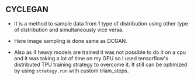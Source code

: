 ## CYCLEGAN

- It is a method to sample data from 1 type of distribution using other type of distribution and simultaneously vice versa.

- Here image sampling is done same as DCGAN.

- Also as 4 heavy models are trained it was not possible to do it on a cpu and it was taking a lot of time on my GPU so I used tensorflow's distributed TPU training strategy to overcome it. It still can be optimized by using ```strategy.run``` with custom triain_steps.
